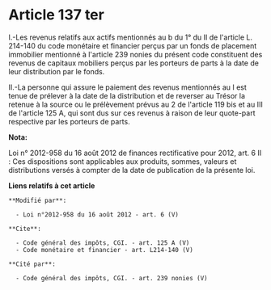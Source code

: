 # Article 137 ter

I.-Les revenus relatifs aux actifs mentionnés au b du 1° du II de l'article L. 214-140 du code monétaire et financier perçus
par un fonds de placement immobilier mentionné à l'article 239 nonies du présent code constituent des revenus de capitaux
mobiliers perçus par les porteurs de parts à la date de leur distribution par le fonds. 

II.-La personne qui assure le paiement des revenus mentionnés au I est tenue de prélever à la date de la distribution et de
reverser au Trésor la retenue à la source ou le prélèvement prévus au 2 de l'article 119 bis et au III de l'article 125 A,
qui sont dus sur ces revenus à raison de leur quote-part respective par les porteurs de parts.

**Nota:**

Loi n° 2012-958 du 16 août 2012 de finances rectificative pour 2012, art. 6 II : Ces dispositions sont applicables aux
produits, sommes, valeurs et distributions versés à compter de la date de publication de la présente loi.

**Liens relatifs à cet article**

	**Modifié par**:

	  - Loi n°2012-958 du 16 août 2012 - art. 6 (V)

	**Cite**:

	  - Code général des impôts, CGI. - art. 125 A (V)
	  - Code monétaire et financier - art. L214-140 (V)

	**Cité par**:

	  - Code général des impôts, CGI. - art. 239 nonies (V)
